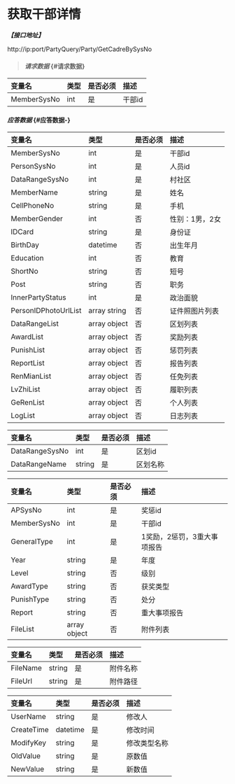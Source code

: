 # 获取干部详情

_**【接口地址】**_

http://ip:port/PartyQuery/Party/GetCadreBySysNo

> #### _请求数据_ {#请求数据}

| 变量名 | 类型 | 是否必须 | 描述 |
| :--- | :--- | :--- | :--- |
| MemberSysNo | int | 是 | 干部id |


#### _应答数据_ {#应答数据-}

| 变量名 | 类型 | 是否必须 | 描述 |
| :--- | :--- | :--- | :--- |
| MemberSysNo | int | 是 | 干部id |
| PersonSysNo | int | 是 | 人员id |
| DataRangeSysNo | int | 是 | 村社区 |
| MemberName | string | 是 | 姓名 |
| CellPhoneNo | string | 是 | 手机 |
| MemberGender | int | 否 | 性别：1男，2女 |
| IDCard | string | 是 | 身份证 |
| BirthDay | datetime | 否 | 出生年月 |
| Education | int | 否 | 教育 |
| ShortNo | string | 否 | 短号 |
| Post | string | 否 | 职务 |
| InnerPartyStatus | int | 是 | 政治面貌 |
| PersonIDPhotoUrlList | array string | 否 | 证件照图片列表 |
| DataRangeList | array object | 否 | 区划列表 |
| AwardList | array object | 否 | 奖励列表 |
| PunishList | array object | 否 | 惩罚列表 |
| ReportList | array object | 否 | 报告列表 |
| RenMianList | array object | 否 | 任免列表 |
| LvZhiList | array object | 否 | 履职列表 |
| GeRenList | array object | 否 | 个人列表 |
| LogList | array object | 否 | 日志列表 |


| 变量名 | 类型 | 是否必须 | 描述 |
| :--- | :--- | :--- | :--- |
| DataRangeSysNo | int | 是 | 区划id |
| DataRangeName | string | 是 | 区划名称 |


| 变量名 | 类型 | 是否必须 | 描述 |
| :--- | :--- | :--- | :--- |
| APSysNo | int | 是 | 奖惩id |
| MemberSysNo | int | 是 | 干部id |
| GeneralType | int | 是 | 1奖励，2惩罚，3重大事项报告 |
| Year | string | 是 | 年度 |
| Level | string | 否 | 级别 |
| AwardType | string | 否 | 获奖类型 |
| PunishType | string | 否 | 处分 |
| Report | string | 否 | 重大事项报告 |
| FileList | array object | 否 | 附件列表 |

| 变量名 | 类型 | 是否必须 | 描述 |
| :--- | :--- | :--- | :--- |
| FileName | string | 是 | 附件名称 |
| FileUrl | string | 是 | 附件路径 |

| 变量名 | 类型 | 是否必须 | 描述 |
| :--- | :--- | :--- | :--- |
| UserName | string | 是 | 修改人 |
| CreateTime | datetime | 是 | 修改时间 |
| ModifyKey | string | 是 | 修改类型名称 |
| OldValue | string | 是 | 原数值 |
| NewValue | string | 是 | 新数值 |


